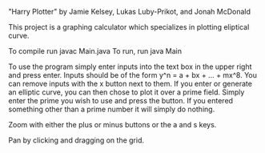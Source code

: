 "Harry Plotter" by Jamie Kelsey, Lukas Luby-Prikot, and Jonah McDonald

This project is a graphing calculator which specializes in plotting eliptical curve.

To compile run javac Main.java
To run, run java Main

To use the program simply enter inputs into the text box in the upper right and press enter. Inputs should be of the form y^n = a + bx + ... + mx^8. You can remove inputs with the x button next to them. If you enter or generate an elliptic curve, you can then chose to plot it over a prime field. Simply enter the prime you wish to use and press the button. If you entered something other than a prime number it will simply do nothing.

Zoom with either the plus or minus buttons or the a and s keys. 

Pan by clicking and dragging on the grid. 
